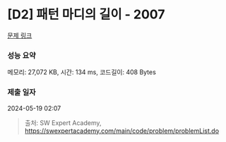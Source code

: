 # [D2] 패턴 마디의 길이 - 2007 

[문제 링크](https://swexpertacademy.com/main/code/problem/problemDetail.do?contestProbId=AV5P1kNKAl8DFAUq) 

### 성능 요약

메모리: 27,072 KB, 시간: 134 ms, 코드길이: 408 Bytes

### 제출 일자

2024-05-19 02:07



> 출처: SW Expert Academy, https://swexpertacademy.com/main/code/problem/problemList.do
